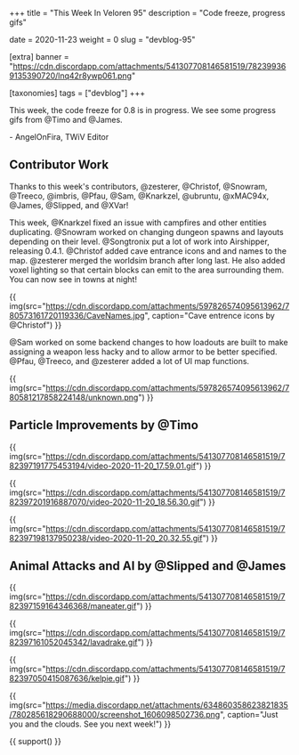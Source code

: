 +++
title = "This Week In Veloren 95"
description = "Code freeze, progress gifs"

date = 2020-11-23
weight = 0
slug = "devblog-95"

[extra]
banner = "https://cdn.discordapp.com/attachments/541307708146581519/782399369135390720/lnq42r8ywp061.png"

[taxonomies]
tags = ["devblog"]
+++

This week, the code freeze for 0.8 is in progress. We see some progress gifs
from @Timo and @James.

\- AngelOnFira, TWiV Editor

## Contributor Work

Thanks to this week's contributors, @zesterer, @Christof, @Snowram, @Treeco,
@imbris, @Pfau, @Sam, @Knarkzel, @ubruntu, @xMAC94x, @James, @Slipped, and
@XVar!

This week, @Knarkzel fixed an issue with campfires and other entities
duplicating. @Snowram worked on changing dungeon spawns and layouts depending on
their level. @Songtronix put a lot of work into Airshipper, releasing 0.4.1.
@Christof added cave entrance icons and and names to the map. @zesterer merged
the worldsim branch after long last. He also added voxel lighting so that
certain blocks can emit to the area surrounding them. You can now see in towns
at night!

{{
    img(src="https://cdn.discordapp.com/attachments/597826574095613962/780573161720119336/CaveNames.jpg",
    caption="Cave entrence icons by @Christof")
}}

@Sam worked on some backend changes to how loadouts are built to make assigning
a weapon less hacky and to allow armor to be better specified. @Pfau, @Treeco,
and @zesterer added a lot
of UI map functions.

{{
    img(src="https://cdn.discordapp.com/attachments/597826574095613962/780581217858224148/unknown.png")
}}

## Particle Improvements by @Timo

{{
    img(src="https://cdn.discordapp.com/attachments/541307708146581519/782397191775453194/video-2020-11-20_17.59.01.gif")
}}

{{
    img(src="https://cdn.discordapp.com/attachments/541307708146581519/782397201916887070/video-2020-11-20_18.56.30.gif")
}}

{{
    img(src="https://cdn.discordapp.com/attachments/541307708146581519/782397198137950238/video-2020-11-20_20.32.55.gif")
}}

## Animal Attacks and AI by @Slipped and @James

{{
    img(src="https://cdn.discordapp.com/attachments/541307708146581519/782397159164346368/maneater.gif")
}}

{{
    img(src="https://cdn.discordapp.com/attachments/541307708146581519/782397161052045342/lavadrake.gif")
}}

{{
    img(src="https://cdn.discordapp.com/attachments/541307708146581519/782397050415087636/kelpie.gif")
}}

{{
    img(src="https://media.discordapp.net/attachments/634860358623821835/780285618290688000/screenshot_1606098502736.png",
    caption="Just you and the clouds. See you next week!")
}}

{{ support() }}
